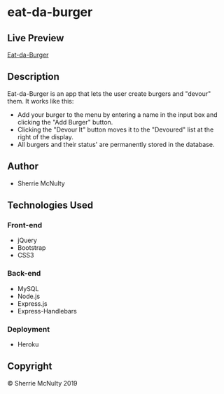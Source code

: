 # eat-da-burger

## Live Preview
[Eat-da-Burger](https://eat-da-burger-srm.herokuapp.com/)

## Description
Eat-da-Burger is an app that lets the user create burgers and "devour" them.  It works like this:
- Add your burger to the menu by entering a name in the input box and clicking the "Add Burger" button.
- Clicking the "Devour It" button moves it to the "Devoured" list at the right of the display.
- All burgers and their status' are permanently stored in the database.

## Author
- Sherrie McNulty
 
## Technologies Used

### Front-end  
- jQuery
- Bootstrap
- CSS3

### Back-end
- MySQL
- Node.js
- Express.js
- Express-Handlebars

### Deployment
- Heroku
  
## Copyright 
© Sherrie McNulty 2019
